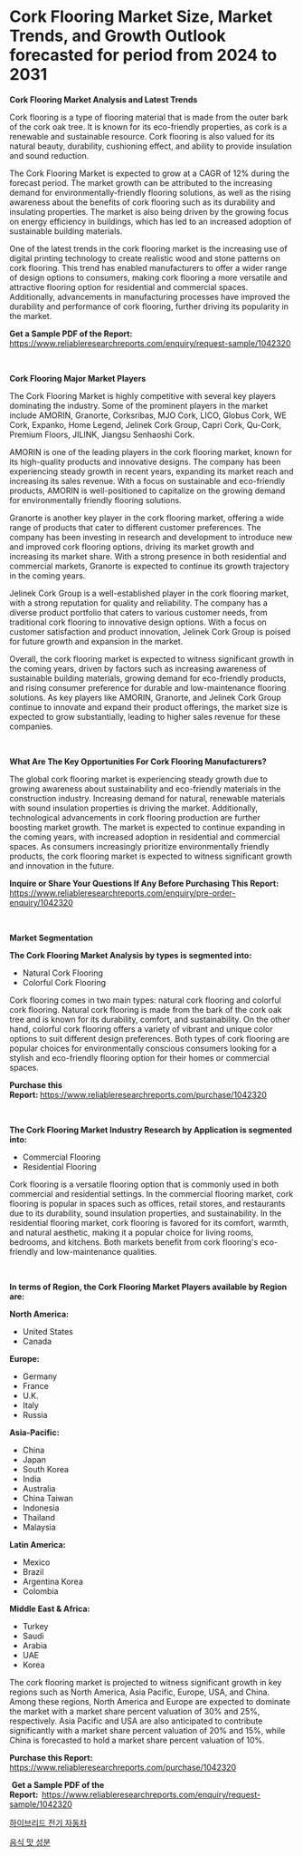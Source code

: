 <p><h1>Cork Flooring Market Size, Market Trends, and Growth Outlook forecasted for period from 2024 to 2031</h1></p><p><strong>Cork Flooring Market Analysis and Latest Trends</strong></p>
<p><p>Cork flooring is a type of flooring material that is made from the outer bark of the cork oak tree. It is known for its eco-friendly properties, as cork is a renewable and sustainable resource. Cork flooring is also valued for its natural beauty, durability, cushioning effect, and ability to provide insulation and sound reduction.</p><p>The Cork Flooring Market is expected to grow at a CAGR of 12% during the forecast period. The market growth can be attributed to the increasing demand for environmentally-friendly flooring solutions, as well as the rising awareness about the benefits of cork flooring such as its durability and insulating properties. The market is also being driven by the growing focus on energy efficiency in buildings, which has led to an increased adoption of sustainable building materials.</p><p>One of the latest trends in the cork flooring market is the increasing use of digital printing technology to create realistic wood and stone patterns on cork flooring. This trend has enabled manufacturers to offer a wider range of design options to consumers, making cork flooring a more versatile and attractive flooring option for residential and commercial spaces. Additionally, advancements in manufacturing processes have improved the durability and performance of cork flooring, further driving its popularity in the market.</p></p>
<p><strong>Get a Sample PDF of the Report:&nbsp;</strong> <a href="https://www.reliableresearchreports.com/enquiry/request-sample/1042320">https://www.reliableresearchreports.com/enquiry/request-sample/1042320</a></p>
<p>&nbsp;</p>
<p><strong>Cork Flooring Major Market Players</strong></p>
<p><p>The Cork Flooring Market is highly competitive with several key players dominating the industry. Some of the prominent players in the market include AMORIN, Granorte, Corksribas, MJO Cork, LICO, Globus Cork, WE Cork, Expanko, Home Legend, Jelinek Cork Group, Capri Cork, Qu-Cork, Premium Floors, JILINK, Jiangsu Senhaoshi Cork.</p><p>AMORIN is one of the leading players in the cork flooring market, known for its high-quality products and innovative designs. The company has been experiencing steady growth in recent years, expanding its market reach and increasing its sales revenue. With a focus on sustainable and eco-friendly products, AMORIN is well-positioned to capitalize on the growing demand for environmentally friendly flooring solutions.</p><p>Granorte is another key player in the cork flooring market, offering a wide range of products that cater to different customer preferences. The company has been investing in research and development to introduce new and improved cork flooring options, driving its market growth and increasing its market share. With a strong presence in both residential and commercial markets, Granorte is expected to continue its growth trajectory in the coming years.</p><p>Jelinek Cork Group is a well-established player in the cork flooring market, with a strong reputation for quality and reliability. The company has a diverse product portfolio that caters to various customer needs, from traditional cork flooring to innovative design options. With a focus on customer satisfaction and product innovation, Jelinek Cork Group is poised for future growth and expansion in the market.</p><p>Overall, the cork flooring market is expected to witness significant growth in the coming years, driven by factors such as increasing awareness of sustainable building materials, growing demand for eco-friendly products, and rising consumer preference for durable and low-maintenance flooring solutions. As key players like AMORIN, Granorte, and Jelinek Cork Group continue to innovate and expand their product offerings, the market size is expected to grow substantially, leading to higher sales revenue for these companies.</p></p>
<p>&nbsp;</p>
<p><strong>What Are The Key Opportunities For Cork Flooring Manufacturers?</strong></p>
<p><p>The global cork flooring market is experiencing steady growth due to growing awareness about sustainability and eco-friendly materials in the construction industry. Increasing demand for natural, renewable materials with sound insulation properties is driving the market. Additionally, technological advancements in cork flooring production are further boosting market growth. The market is expected to continue expanding in the coming years, with increased adoption in residential and commercial spaces. As consumers increasingly prioritize environmentally friendly products, the cork flooring market is expected to witness significant growth and innovation in the future.</p></p>
<p><strong>Inquire or Share Your Questions If Any Before Purchasing This Report:</strong> <a href="https://www.reliableresearchreports.com/enquiry/pre-order-enquiry/1042320">https://www.reliableresearchreports.com/enquiry/pre-order-enquiry/1042320</a></p>
<p>&nbsp;</p>
<p><strong>Market Segmentation</strong></p>
<p><strong>The Cork Flooring Market Analysis by types is segmented into:</strong></p>
<p><ul><li>Natural Cork Flooring</li><li>Colorful Cork Flooring</li></ul></p>
<p><p>Cork flooring comes in two main types: natural cork flooring and colorful cork flooring. Natural cork flooring is made from the bark of the cork oak tree and is known for its durability, comfort, and sustainability. On the other hand, colorful cork flooring offers a variety of vibrant and unique color options to suit different design preferences. Both types of cork flooring are popular choices for environmentally conscious consumers looking for a stylish and eco-friendly flooring option for their homes or commercial spaces.</p></p>
<p><strong>Purchase this Report:&nbsp;</strong><a href="https://www.reliableresearchreports.com/purchase/1042320">https://www.reliableresearchreports.com/purchase/1042320</a></p>
<p>&nbsp;</p>
<p><strong>The Cork Flooring Market Industry Research by Application is segmented into:</strong></p>
<p><ul><li>Commercial Flooring</li><li>Residential Flooring</li></ul></p>
<p><p>Cork flooring is a versatile flooring option that is commonly used in both commercial and residential settings. In the commercial flooring market, cork flooring is popular in spaces such as offices, retail stores, and restaurants due to its durability, sound insulation properties, and sustainability. In the residential flooring market, cork flooring is favored for its comfort, warmth, and natural aesthetic, making it a popular choice for living rooms, bedrooms, and kitchens. Both markets benefit from cork flooring's eco-friendly and low-maintenance qualities.</p></p>
<p>&nbsp;</p>
<p><strong>In terms of Region, the Cork Flooring Market Players available by Region are:</strong></p>
<p>
    <p> <strong> North America: </strong>
        <ul>
            <li>United States</li>
            <li>Canada</li>
        </ul>
        </p> 
    <p> <strong> Europe: </strong>
        <ul>
            <li>Germany</li>
            <li>France</li>
            <li>U.K.</li>
            <li>Italy</li>
            <li>Russia</li>
        </ul>
        </p> 
    <p> <strong> Asia-Pacific: </strong>
        <ul>
            <li>China</li>
            <li>Japan</li>
            <li>South Korea</li>
            <li>India</li>
            <li>Australia</li>
            <li>China Taiwan</li>
            <li>Indonesia</li>
            <li>Thailand</li>
            <li>Malaysia</li>
        </ul>
        </p> 
    <p> <strong> Latin America: </strong>
        <ul>
            <li>Mexico</li>
            <li>Brazil</li>
            <li>Argentina Korea</li>
            <li>Colombia</li>
        </ul>
        </p> 
    <p> <strong> Middle East & Africa: </strong>
        <ul>
            <li>Turkey</li>
            <li>Saudi</li>
            <li>Arabia</li>
            <li>UAE</li>
            <li>Korea</li>
        </ul>
    </p>
    </p>
<p><p>The cork flooring market is projected to witness significant growth in key regions such as North America, Asia Pacific, Europe, USA, and China. Among these regions, North America and Europe are expected to dominate the market with a market share percent valuation of 30% and 25%, respectively. Asia Pacific and USA are also anticipated to contribute significantly with a market share percent valuation of 20% and 15%, while China is forecasted to hold a market share percent valuation of 10%.</p></p>
<p><strong>Purchase this Report: </strong><a href="https://www.reliableresearchreports.com/purchase/1042320">https://www.reliableresearchreports.com/purchase/1042320</a></p>
<p>&nbsp;<strong>Get a Sample PDF of the Report:&nbsp;&nbsp;</strong><a href="https://www.reliableresearchreports.com/enquiry/request-sample/1042320">https://www.reliableresearchreports.com/enquiry/request-sample/1042320</a></p>
<p><strong></strong></p>
<p><p><a href="https://github.com/fernandotryO5lson96765/Market-Research-Report-List-1/blob/main/43830784894.md">하이브리드 전기 자동차</a></p><p><a href="https://github.com/CliftonFisher9067/Market-Research-Report-List-1/blob/main/18705554893.md">음식 맛 성분</a></p></p>